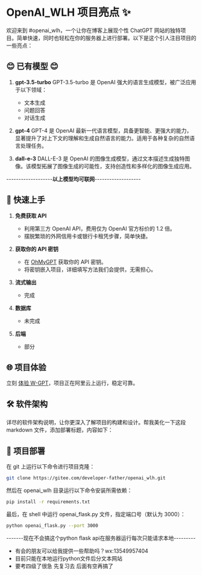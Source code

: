 # OpenAI_WLH 项目亮点 ✨

欢迎来到 #openai_wlh，一个让你在博客上展现个性 ChatGPT 网站的独特项目。简单快速，同时也轻松在你的服务器上进行部署。以下是这个引人注目项目的一些亮点：

## 😊 已有模型 😊

1. **gpt-3.5-turbo** 
   GPT-3.5-turbo 是 OpenAI 强大的语言生成模型，被广泛应用于以下领域：
   - 文本生成
   - 问题回答
   - 对话生成

2. **gpt-4** 
   GPT-4 是 OpenAI 最新一代语言模型，具备更智能、更强大的能力，显著提升了对上下文的理解和生成自然语言的能力。适用于各种复杂的自然语言处理任务。

3. **dall-e-3** 
   DALL-E-3 是 OpenAI 的图像生成模型，通过文本描述生成独特图像。该模型拓展了图像生成的可能性，支持创造性和多样化的图像生成应用。

-------------------**以上模型均可联网**-------------------

## 🚀 快速上手

1. **免费获取 API**
   - 利用第三方 OpenAI API，费用仅为 OpenAI 官方标价的 1.2 倍。
   - 摆脱繁琐的外网信用卡或银行卡租凭步骤，简单快捷。

2. **获取你的 API 密钥**
   - 在 [OhMyGPT](https://www.ohmygpt.com?aff=BDnMSilC) 获取你的 API 密钥。
   - 将密钥嵌入项目，详细填写方法我们会提供，无需担心。

3. **流式输出**
   - 完成

3. **数据库**
   - 未完成

4. **后端**
   - 部分

## 🌐 项目体验

立刻 [体验 W-GPT](http://8.138.104.244)，项目正在阿里云上运行，稳定可靠。

## 🛠️ 软件架构

详尽的软件架构说明，让你更深入了解项目的构建和设计。帮我美化一下这段 markdown 文件，添加部署标题，内容如下：

## 🚀 项目部署

在 git 上运行以下命令进行项目克隆：

```bash
git clone https://gitee.com/developer-father/openai_wlh.git
```

然后在 openai_wlh 目录运行以下命令安装所需依赖：

```bash
pip install -r requirements.txt
```

最后，在 shell 中运行 openai_flask.py 文件，指定端口号（默认为 3000）：

```bash
python openai_flask.py --port 3000
```



-------现在不会搞这个python flask api在服务器运行每次只能请求本地---------
- 有会的朋友可以给我提供一些帮助吗？wx:13549957404
- 目前只能在本地运行python文件后分文本网站
- 要考四级了很急 先复习去 后面有空再搞了
